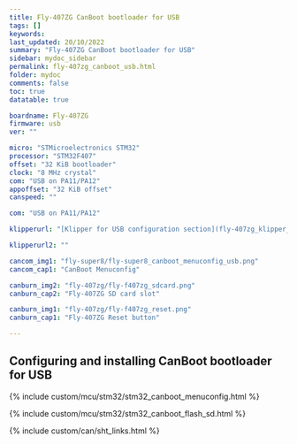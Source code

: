 ```yaml
---
title: Fly-407ZG CanBoot bootloader for USB
tags: []
keywords: 
last_updated: 20/10/2022
summary: "Fly-407ZG CanBoot bootloader for USB"
sidebar: mydoc_sidebar
permalink: fly-407zg_canboot_usb.html
folder: mydoc
comments: false
toc: true
datatable: true

boardname: Fly-407ZG
firmware: usb
ver: "" 

micro: "STMicroelectronics STM32"
processor: "STM32F407"
offset: "32 KiB bootloader"
clock: "8 MHz crystal"
com: "USB on PA11/PA12"
appoffset: "32 KiB offset"
canspeed: ""

com: "USB on PA11/PA12"

klipperurl: "[Klipper for USB configuration section](fly-407zg_klipper_usb.html)"

klipperurl2: ""

cancom_img1: "fly-super8/fly-super8_canboot_menuconfig_usb.png"
cancom_cap1: "CanBoot Menuconfig"

canburn_img2: "fly-407zg/fly-f407zg_sdcard.png"
canburn_cap2: "Fly-407ZG SD card slot"

canburn_img1: "fly-407zg/fly-f407zg_reset.png"
canburn_cap1: "Fly-407ZG Reset button"

---
```


## Configuring and installing CanBoot bootloader for USB

{% include custom/mcu/stm32/stm32_canboot_menuconfig.html %}

{% include custom/mcu/stm32/stm32_canboot_flash_sd.html  %}

{% include custom/can/sht_links.html %}

